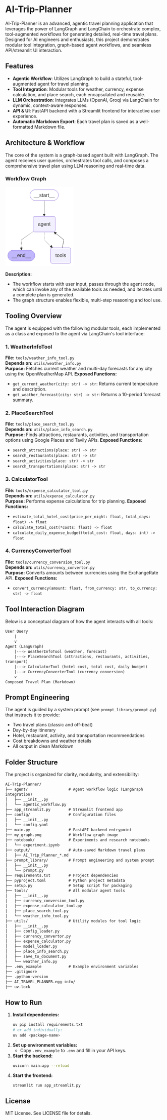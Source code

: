 # AI-Trip-Planner

AI-Trip-Planner is an advanced, agentic travel planning application that leverages the power of LangGraph and LangChain to orchestrate complex, tool-augmented workflows for generating detailed, real-time travel plans. Designed for AI engineers and enthusiasts, this project demonstrates modular tool integration, graph-based agent workflows, and seamless API/streamlit UI interaction.

## Features

- **Agentic Workflow**: Utilizes LangGraph to build a stateful, tool-augmented agent for travel planning.
- **Tool Integration**: Modular tools for weather, currency, expense calculation, and place search, each encapsulated and reusable.
- **LLM Orchestration**: Integrates LLMs (OpenAI, Groq) via LangChain for dynamic, context-aware responses.
- **API & UI**: FastAPI backend with a Streamlit frontend for interactive user experience.
- **Automatic Markdown Export**: Each travel plan is saved as a well-formatted Markdown file.

## Architecture & Workflow

The core of the system is a graph-based agent built with LangGraph. The agent receives user queries, orchestrates tool calls, and composes a comprehensive travel plan using LLM reasoning and real-time data.

### Workflow Graph

![Workflow Graph](my_graph.png)

**Description:**
- The workflow starts with user input, passes through the agent node, which can invoke any of the available tools as needed, and iterates until a complete plan is generated.
- The graph structure enables flexible, multi-step reasoning and tool use.

## Tooling Overview

The agent is equipped with the following modular tools, each implemented as a class and exposed to the agent via LangChain's tool interface:

### 1. WeatherInfoTool
**File:** `tools/weather_info_tool.py`  
**Depends on:** `utils/weather_info.py`  
**Purpose:** Fetches current weather and multi-day forecasts for any city using the OpenWeatherMap API.
**Exposed Functions:**
  - `get_current_weather(city: str) -> str`: Returns current temperature and description.
  - `get_weather_forecast(city: str) -> str`: Returns a 10-period forecast summary.

### 2. PlaceSearchTool
**File:** `tools/place_search_tool.py`  
**Depends on:** `utils/place_info_search.py`  
**Purpose:** Finds attractions, restaurants, activities, and transportation options using Google Places and Tavily APIs.
**Exposed Functions:**
  - `search_attractions(place: str) -> str`
  - `search_restaurants(place: str) -> str`
  - `search_activities(place: str) -> str`
  - `search_transportations(place: str) -> str`

### 3. CalculatorTool
**File:** `tools/expense_calculator_tool.py`  
**Depends on:** `utils/expense_calculator.py`  
**Purpose:** Performs expense calculations for trip planning.
**Exposed Functions:**
  - `estimate_total_hotel_cost(price_per_night: float, total_days: float) -> float`
  - `calculate_total_cost(*costs: float) -> float`
  - `calculate_daily_expense_budget(total_cost: float, days: int) -> float`

### 4. CurrencyConverterTool
**File:** `tools/currency_conversion_tool.py`  
**Depends on:** `utils/currency_convertor.py`  
**Purpose:** Converts amounts between currencies using the ExchangeRate API.
**Exposed Functions:**
  - `convert_currency(amount: float, from_currency: str, to_currency: str) -> float`

## Tool Interaction Diagram

Below is a conceptual diagram of how the agent interacts with all tools:

```
User Query
	|
	v
Agent (LangGraph)
	|---> WeatherInfoTool (weather, forecast)
	|---> PlaceSearchTool (attractions, restaurants, activities, transport)
	|---> CalculatorTool (hotel cost, total cost, daily budget)
	|---> CurrencyConverterTool (currency conversion)
	v
Composed Travel Plan (Markdown)
```

## Prompt Engineering

The agent is guided by a system prompt (see `prompt_library/prompt.py`) that instructs it to provide:
- Two travel plans (classic and off-beat)
- Day-by-day itinerary
- Hotel, restaurant, activity, and transportation recommendations
- Cost breakdowns and weather details
- All output in clean Markdown

## Folder Structure

The project is organized for clarity, modularity, and extensibility:

```
AI-Trip-Planner/
├── agent/                  # Agent workflow logic (LangGraph integration)
│   ├── __init__.py
│   └── agentic_workflow.py
├── app_streamlit.py        # Streamlit frontend app
├── config/                 # Configuration files
│   ├── __init__.py
│   └── config.yaml
├── main.py                 # FastAPI backend entrypoint
├── my_graph.png            # Workflow graph image
├── notebook/               # Experiments and research notebooks
│   └── experiment.ipynb
├── output/                 # Auto-saved Markdown travel plans
│   ├── AI_Trip_Planner_*.md
├── prompt_library/         # Prompt engineering and system prompt
│   ├── __init__.py
│   └── prompt.py
├── requirements.txt        # Project dependencies
├── pyproject.toml          # Python project metadata
├── setup.py                # Setup script for packaging
├── tools/                  # All modular agent tools
│   ├── __init__.py
│   ├── currency_conversion_tool.py
│   ├── expense_calculator_tool.py
│   ├── place_search_tool.py
│   └── weather_info_tool.py
├── utils/                  # Utility modules for tool logic
│   ├── __init__.py
│   ├── config_loader.py
│   ├── currency_convertor.py
│   ├── expense_calculator.py
│   ├── model_loader.py
│   ├── place_info_search.py
│   ├── save_to_document.py
│   └── weather_info.py
├── .env_example            # Example environment variables
├── .gitignore
├── .python-version
├── AI_TRAVEL_PLANNER.egg-info/
├── uv.lock
```

## How to Run

1. **Install dependencies:**
	```sh
	uv pip install requirements.txt
	# or add individually:
	uv add <package-name>
	```
2. **Set up environment variables:**
	- Copy `.env_example` to `.env` and fill in your API keys.
3. **Start the backend:**
	```sh
	uvicorn main:app --reload
	```
4. **Start the frontend:**
	```sh
	streamlit run app_streamlit.py
	```


## License

MIT License. See LICENSE file for details.


[def]: my_graph.png